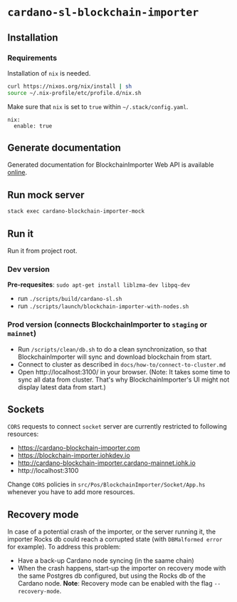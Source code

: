# `cardano-sl-blockchain-importer`

## Installation

### Requirements

Installation of `nix` is needed.

```bash
curl https://nixos.org/nix/install | sh
source ~/.nix-profile/etc/profile.d/nix.sh
```

Make sure that `nix` is set to `true` within `~/.stack/config.yaml`.

```
nix:
  enable: true
```

## Generate documentation

Generated documentation for BlockchainImporter Web API is available [online](https://cardanodocs.com/technical/blockchain-importer/api/).

## Run mock server

```bash
stack exec cardano-blockchain-importer-mock
```

## Run it

Run it from project root.

### Dev version

**Pre-requesites**: `sudo apt-get install liblzma-dev libpq-dev`

- run `./scripts/build/cardano-sl.sh`
- run `./scripts/launch/blockchain-importer-with-nodes.sh`

### Prod version (connects BlockchainImporter to `staging` or `mainnet`)

- Run `/scripts/clean/db.sh` to do a clean synchronization, so that BlockchainImporter will sync and download blockchain from start.
- Connect to cluster as described in  `docs/how-to/connect-to-cluster.md`
- Open http://localhost:3100/ in your browser. (Note: It takes some time to sync all data from cluster. That's why BlockchainImporter's UI might not display latest data from start.)


## Sockets

`CORS` requests to connect `socket` server are currently restricted to following resources:
* https://cardano-blockchain-importer.com
* https://blockchain-importer.iohkdev.io
* http://cardano-blockchain-importer.cardano-mainnet.iohk.io
* http://localhost:3100

Change `CORS` policies in `src/Pos/BlockchainImporter/Socket/App.hs` whenever you have to add more resources.

## Recovery mode

In case of a potential crash of the importer, or the server running it, the importer Rocks db could reach a corrupted state (with `DBMalformed error` for example). To address this problem:
- Have a back-up Cardano node syncing (in the saame chain)
- When the crash happens, start-up the importer on recovery mode with the same Postgres db configured, but using the Rocks db of the Cardano node.
**Note**: Recovery mode can be enabled with the flag `--recovery-mode`.
